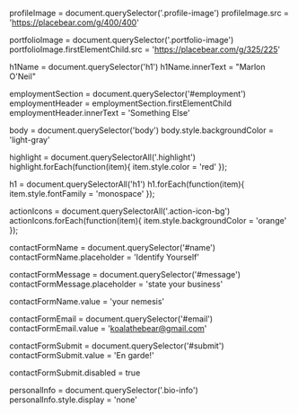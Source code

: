 profileImage = document.querySelector('.profile-image')
profileImage.src = 'https://placebear.com/g/400/400'

<!-- Use the same approach to select the element that contains the photo of the sky and change the src attribute to another picture URL of your choosing. -->

portfolioImage = document.querySelector('.portfolio-image')
portfolioImage.firstElementChild.src = 'https://placebear.com/g/325/225'

<!-- Select the heading that says "Panda the Bear" and change it to your own name. -->

h1Name = document.querySelector('h1')
h1Name.innerText = "Marlon O'Neil"

<!-- Select the heading that says "Employment" and change it to something else. (hint: use a descendant selector) -->

employmentSection = document.querySelector('#employment')
employmentHeader = employmentSection.firstElementChild
employmentHeader.innerText = 'Something Else'

<!-- Change the colour of the body. -->

body = document.querySelector('body')
body.style.backgroundColor = 'light-gray'

<!-- Change the colour of each element using the highlight class. Use a for loop to do this. -->

highlight = document.querySelectorAll('.highlight')
highlight.forEach(function(item){ item.style.color = 'red' });

<!-- Change the font family of the h1 to 'monospace'. -->

h1 = document.querySelectorAll('h1')
h1.forEach(function(item){ item.style.fontFamily = 'monospace' });

<!-- Find a way to select the round icons in the sidebar and then change their colour. -->

actionIcons = document.querySelectorAll('.action-icon-bg')
actionIcons.forEach(function(item){ item.style.backgroundColor = 'orange' });


<!-- Scroll down to the contact form. Change the placeholder attribute of the name field to "identify yourself". -->

contactFormName = document.querySelector('#name')
contactFormName.placeholder = 'Identify Yourself'

<!-- Change the placeholder attribute of the message field to "state your business". -->

contactFormMessage = document.querySelector('#message')
contactFormMessage.placeholder = 'state your business'

<!-- Give the name field a "value" attribute of "your nemesis". -->

contactFormName.value = 'your nemesis'

<!-- Change the value attribute of the email field to "koalathebear@gmail.com". -->

contactFormEmail = document.querySelector('#email')
contactFormEmail.value = 'koalathebear@gmail.com'

<!-- Change the value of the submit button on the contact form to "En garde!". -->

contactFormSubmit = document.querySelector('#submit')
contactFormSubmit.value = 'En garde!'

<!-- We should stop Koala from sending an email to Panda that they might regret! Find a way to disable the submit button (hint: familiarize yourself with the disabled attribute). -->

contactFormSubmit.disabled = true

<!-- We should help Panda protect their privacy by erasing their personal details from the sidebar. -->

personalInfo = document.querySelector('.bio-info')
personalInfo.style.display = 'none'
